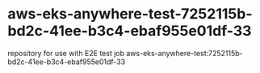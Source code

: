 # aws-eks-anywhere-test-7252115b-bd2c-41ee-b3c4-ebaf955e01df-33
repository for use with E2E test job aws-eks-anywhere-test:7252115b-bd2c-41ee-b3c4-ebaf955e01df-33
